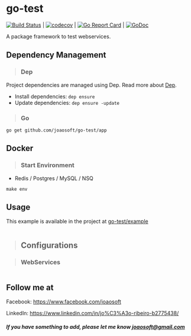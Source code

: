 # go-test
[![Build Status](https://travis-ci.org/joaosoft/go-test.svg?branch=master)](https://travis-ci.org/joaosoft/go-test) | [![codecov](https://codecov.io/gh/joaosoft/go-test/branch/master/graph/badge.svg)](https://codecov.io/gh/joaosoft/go-test) | [![Go Report Card](https://goreportcard.com/badge/github.com/joaosoft/go-test)](https://goreportcard.com/report/github.com/joaosoft/go-test) | [![GoDoc](https://godoc.org/github.com/joaosoft/go-test?status.svg)](https://godoc.org/github.com/joaosoft/go-test/app)

A package framework to test webservices.

## Dependency Management 
>### Dep

Project dependencies are managed using Dep. Read more about [Dep](https://github.com/golang/dep).
* Install dependencies: `dep ensure`
* Update dependencies: `dep ensure -update`

>### Go
```
go get github.com/joaosoft/go-test/app
```

## Docker
>### Start Environment 
* Redis / Postgres / MySQL / NSQ
```
make env
```

## Usage 
This example is available in the project at [go-test/example](https://github.com/joaosoft/go-test/tree/master/example)

```go

```

>## Configurations

>### WebServices 

```javascript

```

## Follow me at
Facebook: https://www.facebook.com/joaosoft

LinkedIn: https://www.linkedin.com/in/jo%C3%A3o-ribeiro-b2775438/

##### If you have something to add, please let me know joaosoft@gmail.com
